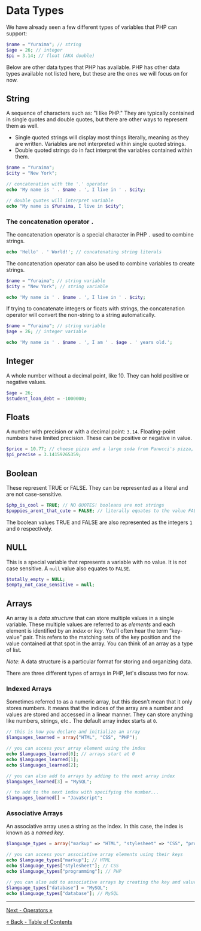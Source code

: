 # Data Types
We have already seen a few different types of variables that PHP can support:

```php
$name = "Yuraima"; // string
$age = 26; // integer
$pi = 3.14; // float (AKA double)
```

Below are other data types that PHP has available.  PHP has other data types available not listed here, but these are the ones we will focus on for now.

## String
A sequence of characters such as: "I like PHP." They are typically contained in single quotes and double quotes, but there are other ways to represent them as well.

- Single quoted strings will display most things literally, meaning as they are written. Variables are not interpreted within single quoted strings.
- Double quoted strings do in fact interpret the variables contained within them.

```php
$name = "Yuraima";
$city = "New York";

// concatenation with the '.' operator
echo 'My name is ' . $name . ', I live in ' . $city;

// double quotes will interpret variable
echo "My name is $Yuraima, I live in $city";
```

### The concatenation operator `.`
The concatenation operator is a special character in PHP `.` used to combine strings.

```php
echo 'Hello' . ' World!'; // concatenating string literals
```

The concatenation operator can also be used to combine variables to create strings.

```php
$name = "Yuraima"; // string variable
$city = "New York"; // string variable

echo 'My name is ' . $name . ', I live in ' . $city;
```

If trying to concatenate integers or floats with strings, the concatenation operator will convert the non-string to a string automatically.

```php
$name = "Yuraima"; // string variable
$age = 26; // integer variable

echo 'My name is ' . $name . ', I am ' . $age . ' years old.';
```

## Integer
A whole number without a decimal point, like 10. They can hold positive or negative values.

```php
$age = 26;
$student_loan_debt = -1000000;
```

## Floats
A number with precision or with a decimal point: `3.14`. Floating-point numbers have limited precision.  These can be positive or negative in value.

```php
$price = 10.77; // cheese pizza and a large soda from Panucci's pizza, same as my pin number
$pi_precise = 3.14159265359;
```

## Boolean
These represent TRUE or FALSE. They can be represented as a literal and are not case-sensitive.

```php
$php_is_cool = TRUE; // NO QUOTES! booleans are not strings
$puppies_arent_that_cute = FALSE; // literally equates to the value FALSE
```

The boolean values TRUE and FALSE are also represented as the integers `1` and `0` respectively.

## NULL
This is a special variable that represents a variable with no value. It is not case sensitive.  A `null` value also equates to `FALSE`.

```php
$totally_empty = NULL;
$empty_not_case_sensitive = null;
```

## Arrays
An array is a *data structure* that can store multiple values in a single variable. These multiple values are referred to as _elements_ and each element is identified by an _index_ or _key_. You’ll often hear the term “key-value” pair. This refers to the matching sets of the key position and the value contained at that spot in the array. You can think of an array as a type of list.

*Note*: A data structure is a particular format for storing and organizing data.

There are three different types of arrays in PHP, let's discuss two for now.

### Indexed Arrays
Sometimes referred to as a numeric array, but this doesn’t mean that it only stores numbers. It means that the indices of the array are a number and values are stored and accessed in a linear manner. They can store anything like numbers, strings, etc.. The default array index starts at `0`.

```php
// this is how you declare and initialize an array
$languages_learned = array("HTML", "CSS", "PHP");

// you can access your array element using the index
echo $languages_learned[0]; // arrays start at 0
echo $languages_learned[1];
echo $languages_learned[2];

// you can also add to arrays by adding to the next array index
$languages_learned[3] = "MySQL";

// to add to the next index with specifying the number...
$languages_learned[] = "JavaScript";
```

### Associative Arrays
An associative array uses a string as the index. In this case, the index is known as a _named key_.

```php
$language_types = array("markup" => "HTML", "stylesheet" => "CSS", "programming" => "PHP");

// you can access your associative array elements using their keys
echo $language_types["markup"]; // HTML
echo $language_types["stylesheet"]; // CSS
echo $language_types["programming"]; // PHP

// you can also add to associative arrays by creating the key and value
$language_types["database"] = "MySQL";
echo $language_types["database"]; // MySQL
```


___

[Next - Operators »](2-Operators.md)

[« Back - Table of Contents](README.md)
